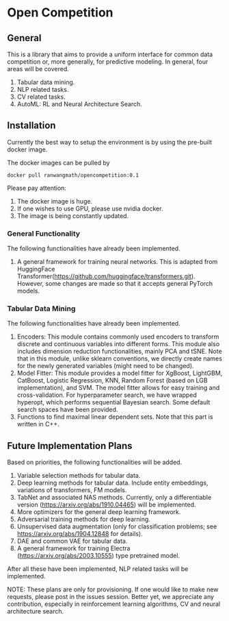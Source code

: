 # Open Competition
## General

This is a library that aims to provide a uniform interface for common data competition or, more generally, for predictive modeling. In general, four areas 
will be covered. 

1. Tabular data mining.
2. NLP related tasks.
3. CV related tasks.
4. AutoML: RL and Neural Architecture Search.
## Installation
Currently the best way to setup the environment is by using the pre-built docker image.

The docker images can be pulled by 

`docker pull ranwangmath/opencompetition:0.1`

Please pay attention:
1. The docker image is huge.
2. If one wishes to use GPU, please use nvidia docker.
3. The image is being constantly updated.  

### General Functionality
The following functionalities have already been implemented. 

1. A general framework for training neural networks. This is adapted from 
HuggingFace Transformer(https://github.com/huggingface/transformers.git). However, some changes are made so that it accepts general PyTorch models.


### Tabular Data Mining
The following functionalities have already been implemented. 

1. Encoders: This module contains commonly used encoders to transform discrete and continuous variables into different forms. This module also includes dimension reduction
functionalities, mainly PCA and tSNE. Note that in this module, unlike sklearn conventions, 
we directly create names for the newly generated variables (might need to be changed).
2. Model Fitter: This module provides a model fitter for XgBoost, LightGBM, CatBoost, 
Logistic Regression, KNN, Random Forest (based on LGB implementation), and SVM.
The model fitter allows for easy training and cross-validation. For hyperparameter search,
we have wrapped hyperopt, which performs sequential Bayesian search. Some default search spaces
have been provided. 
3. Functions to find maximal linear dependent sets. Note that this part is written in C++. 

## Future Implementation Plans
Based on priorities, the following functionalities will be added. 

1. Variable selection methods for tabular data. 
2. Deep learning methods for tabular data. Include entity embeddings, variations of transformers, FM models.
3. TabNet and associated NAS methods. Currently, only a differentiable version (https://arxiv.org/abs/1910.04465) will 
be implemented. 
4. More optimizers for the general deep learning framework.
5. Adversarial training methods for deep learning. 
6. Unsupervised data augmentation (only for classification problems; see https://arxiv.org/abs/1904.12848 for details).
7. DAE and common VAE for tabular data. 
8. A general framework for training Electra (https://arxiv.org/abs/2003.10555) type pretrained model. 

After all these have been implemented, NLP related tasks will be implemented. 

NOTE: These plans are only for provisioning. If one would like to make new requests, please post in the issues session. Better yet, we appreciate any contribution, especially in reinforcement learning algorithms, 
CV and neural architecture search.  
